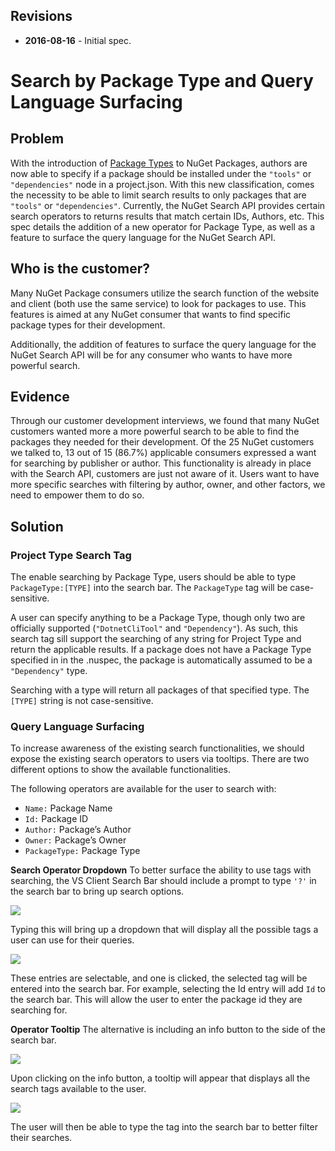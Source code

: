 ## Revisions

- **2016-08-16** - Initial spec.

# Search by Package Type and Query Language Surfacing

## Problem
With the introduction of [Package Types](https://github.com/NuGet/Home/wiki/Package-Type) to NuGet Packages, authors are now able to specify if a package should be installed under the `"tools"` or `"dependencies"` node in a project.json. With this new classification, comes the necessity to be able to limit search results to only packages that are `"tools"` or `"dependencies"`. Currently, the NuGet Search API provides certain search operators to returns results that match certain IDs, Authors, etc. This spec details the addition of a new operator for Package Type, as well as a feature to surface the query language for the NuGet Search API. 

## Who is the customer?
Many NuGet Package consumers utilize the search function of the website and client (both use the same service) to look for packages to use. This features is aimed at any NuGet consumer that wants to find specific package types for their development.

Additionally, the addition of features to surface the query language for the NuGet Search API will be for any consumer who wants to have more powerful search.

## Evidence
Through our customer development interviews, we found that many NuGet customers wanted more a more powerful search to be able to find the packages they needed for their development. Of the 25 NuGet customers we talked to, 13 out of 15 (86.7%) applicable consumers expressed a want for searching by publisher or author. This functionality is already in place with the Search API, customers are just not aware of it. Users want to have more specific searches with filtering by author, owner, and other factors, we need to empower them to do so. 


## Solution
### Project Type Search Tag
The enable searching by Package Type, users should be able to type `PackageType:[TYPE]` into the search bar. The `PackageType` tag will be case-sensitive.

A user can specify anything to be a Package Type, though only two are officially supported (`"DotnetCliTool"` and `"Dependency"`). As such, this search tag sill support the searching of any string for Project Type and return the applicable results. If a package does not have a Package Type specified in in the .nuspec, the package is automatically assumed to be a `"Dependency"` type. 

Searching with a type will return all packages of that specified type. The `[TYPE]` string is not case-sensitive.

### Query Language Surfacing
To increase awareness of the existing search functionalities, we should expose the existing search operators to users via tooltips. There are two different options to show the available functionalities. 

The following operators are available for the user to search with:
* `Name:` Package Name
* `Id:` Package ID
* `Author:` Package’s Author
* `Owner:` Package’s Owner
* `PackageType:` Package Type

**Search Operator Dropdown**
To better surface the ability to use tags with searching, the VS Client Search Bar should include a prompt to type `'?'` in the search bar to bring up search options. 

![](https://github.com/NuGet/Home/blob/dev/resources/PackageTypeSearch/SearchPrompt.png)

Typing this will bring up a dropdown that will display all the possible tags a user can use for their queries. 

![](https://github.com/NuGet/Home/blob/dev/resources/PackageTypeSearch/SearchPrompt-Dropdown.png)

These entries are selectable, and one is clicked, the selected tag will be entered into the search bar. For example, selecting the Id entry will add `Id` to the search bar. This will allow the user to enter the package id they are searching for. 

**Operator Tooltip**
The alternative is including an info button to the side of the search bar. 

![](https://github.com/NuGet/Home/blob/dev/resources/PackageTypeSearch/InfoButton.png)

Upon clicking on the info button, a tooltip will appear that displays all the search tags available to the user.

![](https://github.com/NuGet/Home/blob/dev/resources/PackageTypeSearch/InfoButton-Tooltip.png)

The user will then be able to type the tag into the search bar to better filter their searches.


